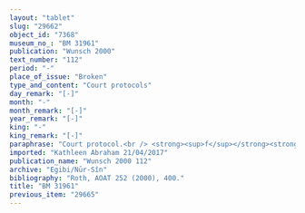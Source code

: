 ```yaml
---
layout: "tablet"
slug: "29662"
object_id: "7368"
museum_no_: "BM 31961"
publication: "Wunsch 2000"
text_number: "112"
period: "-"
place_of_issue: "Broken"
type_and_content: "Court protocols"
day_remark: "[-]"
month: "-"
month_remark: "[-]"
year_remark: "[-]"
king: "-"
king_remark: "[-]"
paraphrase: "Court protocol.<br /> <strong><sup>f</sup></strong><strong>A<sub>1</sub></strong>, <strong><sup>f</sup>A<sub>2</sub></strong> and <strong><sup>f</sup>A<sub>3</sub></strong>, <strong>D</strong>&rsquo;s daughters, sold (<em>ana kaspi nadānu</em>) a field (<em>eqlu</em>) located in Babylon, in front of the Ura&scaron; Gate, to Nab&ucirc;-ahhē-iddin/&Scaron;ulāya//Egibi (not explicitly mentioned in this text, but see the contract recorded in BM32674+). Now, <strong><sup>f</sup>B<sub>1</sub></strong>, wife of <strong>C</strong> (<strong>D</strong>&rsquo;s brother) together with her son <strong>B<sub>2</sub></strong> bring suit concerning that field: they came in front of Nabonidus&rsquo; judges, who hear their arguments (<em>dibbu</em> <em>&scaron;em&ucirc;</em>). According to <strong><sup>f</sup>B<sub>1</sub></strong>&rsquo;s testimony, <strong>C</strong> had made an agreement (<em>riksu</em>) with the three women, since there was a claim (<em>paqāru</em>) against their field. The agreement established that <strong>C </strong>would return (<em>t&acirc;ru </em>D) the field and give it to <strong><sup>f</sup></strong><strong>E</strong>, <strong>D</strong>&rsquo;s wife, and to <strong><sup>f</sup></strong><strong>A<sub>1</sub></strong>, <strong><sup>f</sup>A<sub>2</sub></strong> and <strong><sup>f</sup>A<sub>3</sub></strong>, <strong>D</strong>&rsquo;s daughters. If <strong>C</strong> failed to return that field, [...] they would have received a half shekel per each shekel [...] And if 6 minas of silver, the principal amount (<em>qaqqadu</em>), [...] 1 mina and the expenses (<em>gimru</em>) [...] (This fragmentary passage must have contained a monetary penalty to be paid in case of failure to return the field). That agreement was brought in and the judges read (<em>&scaron;as&ucirc; </em>Gtn) it and they deliberated (<em>&scaron;&acirc;lu </em>Gt): [...] The final lines of the tablet are severely damaged, thus the judges&rsquo; decisions cannot be reconstructed. Only the final clause which states that there will be no more claims or suits is extant. Names of 6 judges and 2 scribes.<br /> &nbsp;<br /> <strong><sup>f</sup></strong><strong>A<sub>1</sub></strong> = <sup>f</sup>Nadāya/&Scaron;ama&scaron;-udammiq//Ma&scaron;tuk; <strong><sup>f</sup>A<sub>2</sub></strong> = <sup>f</sup>Esagil-rāmat/&Scaron;ama&scaron;-udammiq//Ma&scaron;tuk; <strong><sup>f</sup>A<sub>3</sub></strong> = <sup>f</sup>Bēlilitu/&Scaron;ama&scaron;-udammiq//Ma&scaron;tuk; <strong><sup>f</sup>B<sub>1</sub></strong> = <sup>f</sup>Hibbuṣu, wife of <strong>C</strong>; <strong>B<sub>2</sub></strong> = Mu&scaron;ēzib-Marduk son of <strong><sup>f</sup>B<sub>1</sub></strong>; <strong>C</strong> = Iddin-Nab&ucirc;, brother of <strong>D</strong>; <strong>D</strong> = &Scaron;ama&scaron;-udammiq; <strong><sup>f</sup>E</strong> = <sup>f</sup>Ta&scaron;mētu-damqat, wife of <strong>D</strong>; <strong><sup>f</sup>F<sub>1</sub></strong> = <sup>f</sup>Nadā, daughter of <strong>D</strong>; <strong><sup>f</sup>F<sub>2</sub></strong> = <sup>f</sup>Ina-Esagil-ram&acirc;t, daughter of <strong>D</strong>; <strong><sup>f</sup>F<sub>3</sub></strong> = <sup>f</sup>Belilitu, daughter of <strong>D</strong>"
imported: "Kathleen Abraham 21/04/2017"
publication_name: "Wunsch 2000 112"
archive: "Egibi/Nūr-Sîn"
bibliography: "Roth, AOAT 252 (2000), 400."
title: "BM 31961"
previous_item: "29665"
---
```

